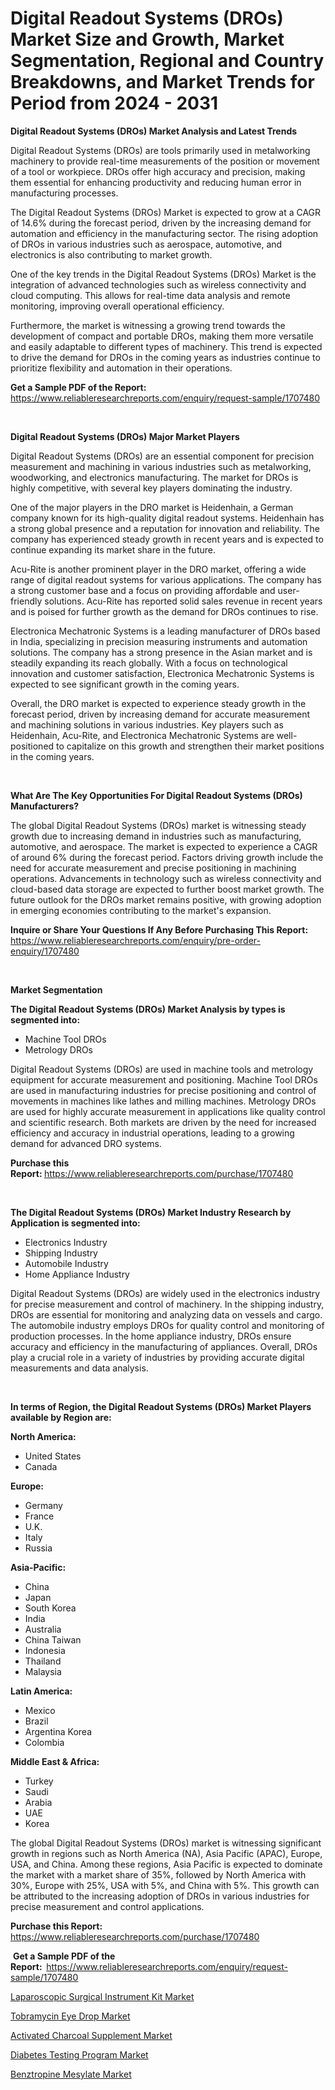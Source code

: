 <p><h1>Digital Readout Systems (DROs) Market Size and Growth, Market Segmentation, Regional and Country Breakdowns, and Market Trends for Period from 2024 -  2031</h1></p><p><strong>Digital Readout Systems (DROs) Market Analysis and Latest Trends</strong></p>
<p><p>Digital Readout Systems (DROs) are tools primarily used in metalworking machinery to provide real-time measurements of the position or movement of a tool or workpiece. DROs offer high accuracy and precision, making them essential for enhancing productivity and reducing human error in manufacturing processes.</p><p>The Digital Readout Systems (DROs) Market is expected to grow at a CAGR of 14.6% during the forecast period, driven by the increasing demand for automation and efficiency in the manufacturing sector. The rising adoption of DROs in various industries such as aerospace, automotive, and electronics is also contributing to market growth.</p><p>One of the key trends in the Digital Readout Systems (DROs) Market is the integration of advanced technologies such as wireless connectivity and cloud computing. This allows for real-time data analysis and remote monitoring, improving overall operational efficiency.</p><p>Furthermore, the market is witnessing a growing trend towards the development of compact and portable DROs, making them more versatile and easily adaptable to different types of machinery. This trend is expected to drive the demand for DROs in the coming years as industries continue to prioritize flexibility and automation in their operations.</p></p>
<p><strong>Get a Sample PDF of the Report:&nbsp;</strong> <a href="https://www.reliableresearchreports.com/enquiry/request-sample/1707480">https://www.reliableresearchreports.com/enquiry/request-sample/1707480</a></p>
<p>&nbsp;</p>
<p><strong>Digital Readout Systems (DROs) Major Market Players</strong></p>
<p><p>Digital Readout Systems (DROs) are an essential component for precision measurement and machining in various industries such as metalworking, woodworking, and electronics manufacturing. The market for DROs is highly competitive, with several key players dominating the industry. </p><p>One of the major players in the DRO market is Heidenhain, a German company known for its high-quality digital readout systems. Heidenhain has a strong global presence and a reputation for innovation and reliability. The company has experienced steady growth in recent years and is expected to continue expanding its market share in the future.</p><p>Acu-Rite is another prominent player in the DRO market, offering a wide range of digital readout systems for various applications. The company has a strong customer base and a focus on providing affordable and user-friendly solutions. Acu-Rite has reported solid sales revenue in recent years and is poised for further growth as the demand for DROs continues to rise.</p><p>Electronica Mechatronic Systems is a leading manufacturer of DROs based in India, specializing in precision measuring instruments and automation solutions. The company has a strong presence in the Asian market and is steadily expanding its reach globally. With a focus on technological innovation and customer satisfaction, Electronica Mechatronic Systems is expected to see significant growth in the coming years.</p><p>Overall, the DRO market is expected to experience steady growth in the forecast period, driven by increasing demand for accurate measurement and machining solutions in various industries. Key players such as Heidenhain, Acu-Rite, and Electronica Mechatronic Systems are well-positioned to capitalize on this growth and strengthen their market positions in the coming years.</p></p>
<p>&nbsp;</p>
<p><strong>What Are The Key Opportunities For Digital Readout Systems (DROs) Manufacturers?</strong></p>
<p><p>The global Digital Readout Systems (DROs) market is witnessing steady growth due to increasing demand in industries such as manufacturing, automotive, and aerospace. The market is expected to experience a CAGR of around 6% during the forecast period. Factors driving growth include the need for accurate measurement and precise positioning in machining operations. Advancements in technology such as wireless connectivity and cloud-based data storage are expected to further boost market growth. The future outlook for the DROs market remains positive, with growing adoption in emerging economies contributing to the market's expansion.</p></p>
<p><strong>Inquire or Share Your Questions If Any Before Purchasing This Report:</strong> <a href="https://www.reliableresearchreports.com/enquiry/pre-order-enquiry/1707480">https://www.reliableresearchreports.com/enquiry/pre-order-enquiry/1707480</a></p>
<p>&nbsp;</p>
<p><strong>Market Segmentation</strong></p>
<p><strong>The Digital Readout Systems (DROs) Market Analysis by types is segmented into:</strong></p>
<p><ul><li>Machine Tool DROs</li><li>Metrology DROs</li></ul></p>
<p><p>Digital Readout Systems (DROs) are used in machine tools and metrology equipment for accurate measurement and positioning. Machine Tool DROs are used in manufacturing industries for precise positioning and control of movements in machines like lathes and milling machines. Metrology DROs are used for highly accurate measurement in applications like quality control and scientific research. Both markets are driven by the need for increased efficiency and accuracy in industrial operations, leading to a growing demand for advanced DRO systems.</p></p>
<p><strong>Purchase this Report:&nbsp;</strong><a href="https://www.reliableresearchreports.com/purchase/1707480">https://www.reliableresearchreports.com/purchase/1707480</a></p>
<p>&nbsp;</p>
<p><strong>The Digital Readout Systems (DROs) Market Industry Research by Application is segmented into:</strong></p>
<p><ul><li>Electronics Industry</li><li>Shipping Industry</li><li>Automobile Industry</li><li>Home Appliance Industry</li></ul></p>
<p><p>Digital Readout Systems (DROs) are widely used in the electronics industry for precise measurement and control of machinery. In the shipping industry, DROs are essential for monitoring and analyzing data on vessels and cargo. The automobile industry employs DROs for quality control and monitoring of production processes. In the home appliance industry, DROs ensure accuracy and efficiency in the manufacturing of appliances. Overall, DROs play a crucial role in a variety of industries by providing accurate digital measurements and data analysis.</p></p>
<p>&nbsp;</p>
<p><strong>In terms of Region, the Digital Readout Systems (DROs) Market Players available by Region are:</strong></p>
<p>
    <p> <strong> North America: </strong>
        <ul>
            <li>United States</li>
            <li>Canada</li>
        </ul>
        </p> 
    <p> <strong> Europe: </strong>
        <ul>
            <li>Germany</li>
            <li>France</li>
            <li>U.K.</li>
            <li>Italy</li>
            <li>Russia</li>
        </ul>
        </p> 
    <p> <strong> Asia-Pacific: </strong>
        <ul>
            <li>China</li>
            <li>Japan</li>
            <li>South Korea</li>
            <li>India</li>
            <li>Australia</li>
            <li>China Taiwan</li>
            <li>Indonesia</li>
            <li>Thailand</li>
            <li>Malaysia</li>
        </ul>
        </p> 
    <p> <strong> Latin America: </strong>
        <ul>
            <li>Mexico</li>
            <li>Brazil</li>
            <li>Argentina Korea</li>
            <li>Colombia</li>
        </ul>
        </p> 
    <p> <strong> Middle East & Africa: </strong>
        <ul>
            <li>Turkey</li>
            <li>Saudi</li>
            <li>Arabia</li>
            <li>UAE</li>
            <li>Korea</li>
        </ul>
    </p>
    </p>
<p><p>The global Digital Readout Systems (DROs) market is witnessing significant growth in regions such as North America (NA), Asia Pacific (APAC), Europe, USA, and China. Among these regions, Asia Pacific is expected to dominate the market with a market share of 35%, followed by North America with 30%, Europe with 25%, USA with 5%, and China with 5%. This growth can be attributed to the increasing adoption of DROs in various industries for precise measurement and control applications.</p></p>
<p><strong>Purchase this Report: </strong><a href="https://www.reliableresearchreports.com/purchase/1707480">https://www.reliableresearchreports.com/purchase/1707480</a></p>
<p>&nbsp;<strong>Get a Sample PDF of the Report:&nbsp;&nbsp;</strong><a href="https://www.reliableresearchreports.com/enquiry/request-sample/1707480">https://www.reliableresearchreports.com/enquiry/request-sample/1707480</a></p>
<p><strong></strong></p>
<p><p><a href="https://issuu.com/reportprime-2/docs/laparoscopic-surgical-instrument-kit-market-size-2">Laparoscopic Surgical Instrument Kit Market</a></p><p><a href="https://medium.com/@chiragreportprime/tobramycin-eye-drop-market-insights-into-market-cagr-market-trends-and-growth-strategies-8587b6d18b37">Tobramycin Eye Drop Market</a></p><p><a href="https://medium.com/@chiragreportprime/activated-charcoal-supplement-market-trends-forecast-and-competitive-analysis-to-2031-6c1ca44253ea">Activated Charcoal Supplement Market</a></p><p><a href="https://issuu.com/reportprime-2/docs/diabetes-testing-program-market-size-2030.pptx">Diabetes Testing Program Market</a></p><p><a href="https://medium.com/@joannknox666/benztropine-mesylate-market-size-and-market-trends-complete-industry-overview-2024-to-2031-cf3a02d8d298">Benztropine Mesylate Market</a></p></p>